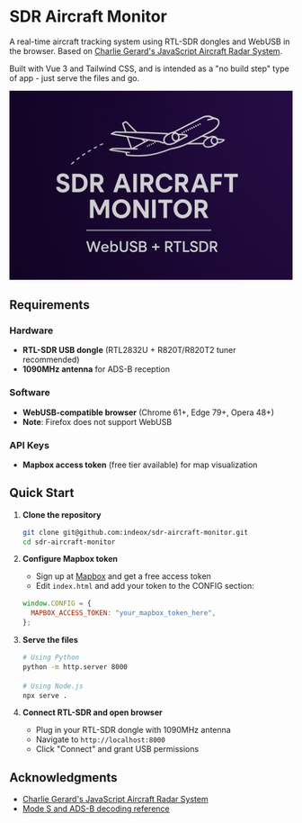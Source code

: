 # SDR Aircraft Monitor

A real-time aircraft tracking system using RTL-SDR dongles and WebUSB in the browser. Based on [Charlie Gerard's JavaScript Aircraft Radar System](https://github.com/charliegerard/webusb-rtlsdr-aircraft-radar-system).

Built with Vue 3 and Tailwind CSS, and is intended as a "no build step" type of app - just serve the files and go.

![SDR Aircraft Monitor](opengraph-image.png)

## Requirements

### Hardware

- **RTL-SDR USB dongle** (RTL2832U + R820T/R820T2 tuner recommended)
- **1090MHz antenna** for ADS-B reception

### Software

- **WebUSB-compatible browser** (Chrome 61+, Edge 79+, Opera 48+)
- **Note**: Firefox does not support WebUSB

### API Keys

- **Mapbox access token** (free tier available) for map visualization

## Quick Start

1. **Clone the repository**

   ```bash
   git clone git@github.com:indeox/sdr-aircraft-monitor.git
   cd sdr-aircraft-monitor
   ```

2. **Configure Mapbox token**

   - Sign up at [Mapbox](https://www.mapbox.com/) and get a free access token
   - Edit `index.html` and add your token to the CONFIG section:

   ```javascript
   window.CONFIG = {
     MAPBOX_ACCESS_TOKEN: "your_mapbox_token_here",
   };
   ```

3. **Serve the files**

   ```bash
   # Using Python
   python -m http.server 8000

   # Using Node.js
   npx serve .
   ```

4. **Connect RTL-SDR and open browser**
   - Plug in your RTL-SDR dongle with 1090MHz antenna
   - Navigate to `http://localhost:8000`
   - Click "Connect" and grant USB permissions

## Acknowledgments

- [Charlie Gerard's JavaScript Aircraft Radar System](https://github.com/charliegerard/webusb-rtlsdr-aircraft-radar-system)
- [Mode S and ADS-B decoding reference](https://mode-s.org/1090mhz/content/ads-b/3-airborne-position.html)
